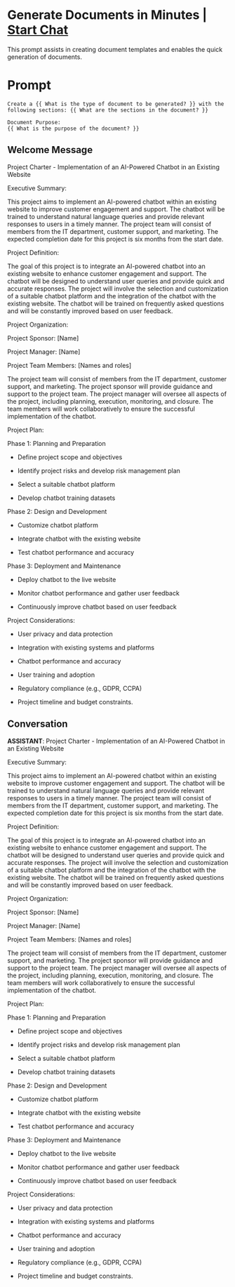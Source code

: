 

# Generate Documents in Minutes | [Start Chat](https://gptcall.net/chat.html?data=%7B%22contact%22%3A%7B%22id%22%3A%22sHFQ8QoV1N-Xk7JuK9Gua%22%2C%22flow%22%3Atrue%7D%7D)
This prompt assists in creating document templates and enables the quick generation of documents.

# Prompt

```
Create a {{ What is the type of document to be generated? }} with the following sections: {{ What are the sections in the document? }}

Document Purpose:
{{ What is the purpose of the document? }}
```

## Welcome Message
Project Charter - Implementation of an AI-Powered Chatbot in an Existing Website



Executive Summary:

This project aims to implement an AI-powered chatbot within an existing website to improve customer engagement and support. The chatbot will be trained to understand natural language queries and provide relevant responses to users in a timely manner. The project team will consist of members from the IT department, customer support, and marketing. The expected completion date for this project is six months from the start date.



Project Definition:

The goal of this project is to integrate an AI-powered chatbot into an existing website to enhance customer engagement and support. The chatbot will be designed to understand user queries and provide quick and accurate responses. The project will involve the selection and customization of a suitable chatbot platform and the integration of the chatbot with the existing website. The chatbot will be trained on frequently asked questions and will be constantly improved based on user feedback.



Project Organization:

Project Sponsor: [Name]

Project Manager: [Name]

Project Team Members: [Names and roles]



The project team will consist of members from the IT department, customer support, and marketing. The project sponsor will provide guidance and support to the project team. The project manager will oversee all aspects of the project, including planning, execution, monitoring, and closure. The team members will work collaboratively to ensure the successful implementation of the chatbot.



Project Plan:

Phase 1: Planning and Preparation

- Define project scope and objectives

- Identify project risks and develop risk management plan

- Select a suitable chatbot platform

- Develop chatbot training datasets



Phase 2: Design and Development

- Customize chatbot platform

- Integrate chatbot with the existing website

- Test chatbot performance and accuracy



Phase 3: Deployment and Maintenance

- Deploy chatbot to the live website

- Monitor chatbot performance and gather user feedback

- Continuously improve chatbot based on user feedback



Project Considerations:

- User privacy and data protection

- Integration with existing systems and platforms

- Chatbot performance and accuracy

- User training and adoption

- Regulatory compliance (e.g., GDPR, CCPA)

- Project timeline and budget constraints.

## Conversation

**ASSISTANT**: Project Charter - Implementation of an AI-Powered Chatbot in an Existing Website



Executive Summary:

This project aims to implement an AI-powered chatbot within an existing website to improve customer engagement and support. The chatbot will be trained to understand natural language queries and provide relevant responses to users in a timely manner. The project team will consist of members from the IT department, customer support, and marketing. The expected completion date for this project is six months from the start date.



Project Definition:

The goal of this project is to integrate an AI-powered chatbot into an existing website to enhance customer engagement and support. The chatbot will be designed to understand user queries and provide quick and accurate responses. The project will involve the selection and customization of a suitable chatbot platform and the integration of the chatbot with the existing website. The chatbot will be trained on frequently asked questions and will be constantly improved based on user feedback.



Project Organization:

Project Sponsor: [Name]

Project Manager: [Name]

Project Team Members: [Names and roles]



The project team will consist of members from the IT department, customer support, and marketing. The project sponsor will provide guidance and support to the project team. The project manager will oversee all aspects of the project, including planning, execution, monitoring, and closure. The team members will work collaboratively to ensure the successful implementation of the chatbot.



Project Plan:

Phase 1: Planning and Preparation

- Define project scope and objectives

- Identify project risks and develop risk management plan

- Select a suitable chatbot platform

- Develop chatbot training datasets



Phase 2: Design and Development

- Customize chatbot platform

- Integrate chatbot with the existing website

- Test chatbot performance and accuracy



Phase 3: Deployment and Maintenance

- Deploy chatbot to the live website

- Monitor chatbot performance and gather user feedback

- Continuously improve chatbot based on user feedback



Project Considerations:

- User privacy and data protection

- Integration with existing systems and platforms

- Chatbot performance and accuracy

- User training and adoption

- Regulatory compliance (e.g., GDPR, CCPA)

- Project timeline and budget constraints.

